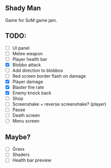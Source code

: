 ## Shady Man

Game for SoM game jam.

## TODO:
 - [ ] UI panel
 - [ ] Melee weapon
 - [ ] Player health bar
 - [X] Blobbo attack
 - [ ] Add direction to blobbos
 - [ ] Red screen border flash on damage
 - [X] Player damage
 - [X] Blaster fire rate
 - [X] Enemy knock back
 - [ ] Shop
 - [ ] Screenshake + reverse screenshake? (player)
 - [ ] Pause
 - [ ] Death screen
 - [ ] Menu screen

## Maybe?
 - [ ] Grass
 - [ ] Shaders
 - [ ] Health bar preview

